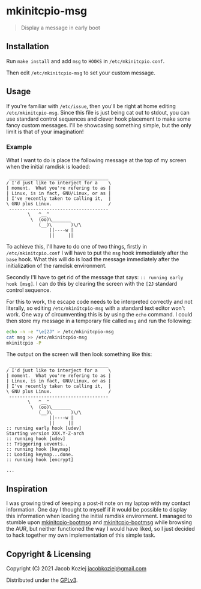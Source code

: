 # mkinitcpio-msg

> Display a message in early boot


## Installation

Run `make install` and add `msg` to `HOOKS` in `/etc/mkinitcpio.conf`.

Then edit `/etc/mkinitcpio-msg` to set your custom message.


## Usage

If you're familiar with `/etc/issue`, then you'll be right at home editing
`/etc/mkinitcpio-msg`.  Since this file is just being cat out to stdout, you
can use standard control sequences and clever hook placement to make some fancy
custom messages.  I'll be showcasing something simple, but the only limit is
that of your imagination!

### Example

What I want to do is place the following message at the top of my screen when
the initial ramdisk is loaded:

```
 _____________________________________
/ I'd just like to interject for a    \
| moment.  What you're refering to as |
| Linux, is in fact, GNU/Linux, or as |
| I've recently taken to calling it,  |
\ GNU plus Linux.                     /
 -------------------------------------
        \   ^__^
         \  (oo)\_______
            (__)\       )\/\
                ||----w |
                ||     ||
```

To achieve this, I'll have to do one of two things, firstly in
`/etc/mkinitcpio.conf` I will have to put the `msg` hook immediately after the
`base` hook.  What this will do is load the message immediately after the
initialization of the ramdisk environment.

Secondly I'll have to get rid of the message that says: `:: running early hook
[msg]`. I can do this by clearing the screen with the `[2J` standard control
sequence.

For this to work, the escape code needs to be interpreted correctly and not
literally, so editing `/etc/mkinitcpio-msg` with a standard text editor won't
work.  One way of circumventing this is by using the `echo` command.  I could
then store my message in a temporary file called `msg` and run the following:

```sh
echo -n -e "\e[2J" > /etc/mkinitcpio-msg
cat msg >> /etc/mkinitcpio-msg
mkinitcpio -P
```

The output on the screen will then look something like this:

```
 _____________________________________
/ I'd just like to interject for a    \
| moment.  What you're refering to as |
| Linux, is in fact, GNU/Linux, or as |
| I've recently taken to calling it,  |
\ GNU plus Linux.                     /
 -------------------------------------
        \   ^__^
         \  (oo)\_______
            (__)\       )\/\
                ||----w |
                ||     ||
:: running early hook [udev]
Starting version XXX.Y-Z-arch
:: running hook [udev]
:: Triggering uevents..
:: running hook [keymap]
:: Loading keymap...done.
:: running hook [encrypt]

...
```


## Inspiration

I was growing tired of keeping a post-it note on my laptop with my contact
information.  One day I thought to myself if it would be possible to display
this information when loading the initial ramdisk environment.  I managed to
stumble upon [mkinitcpio-bootmsg] and [mkinitcpio-bootmsg] while browsing the
AUR, but neither functioned the way I would have liked, so I just decided to
hack together my own implementation of this simple task.


## Copyright & Licensing

Copyright (C) 2021  Jacob Koziej <jacobkoziej@gmail.com>

Distributed under the [GPLv3].


[GPLv3]: LICENSE.md
[mkinitcpio-archlogo]: https://github.com/eworm-de/mkinitcpio-archlogo
[mkinitcpio-bootmsg]: https://github.com/ntruessel/mkinitcpio-bootmsg
